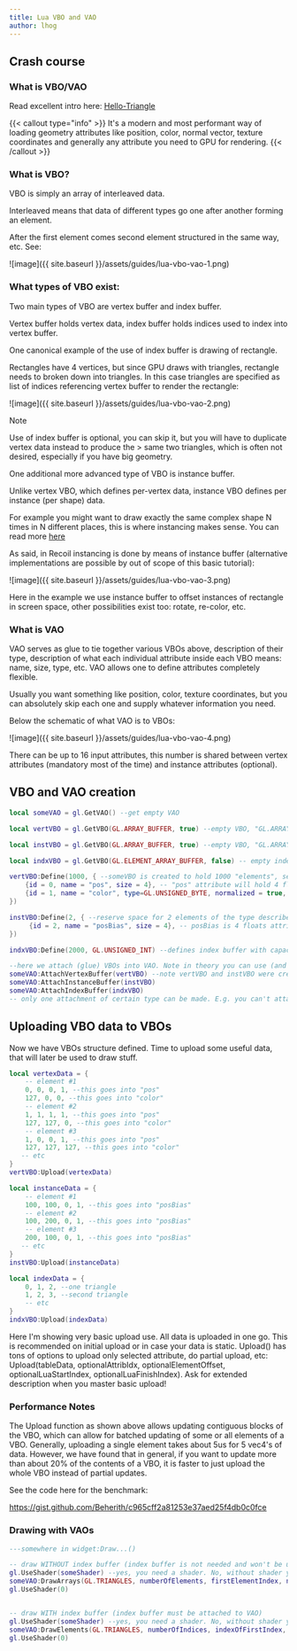 ```yaml
---
title: Lua VBO and VAO
author: lhog
---
```


## Crash course

### What is VBO/VAO

Read excellent intro here: [Hello-Triangle](https://learnopengl.com/Getting-started/Hello-Triangle)

{{< callout type="info" >}}
It's a modern and most performant way of loading geometry attributes like position, color, normal vector, texture coordinates and generally any attribute you need to GPU for rendering.
{{< /callout >}}

### What is VBO?

VBO is simply an array of interleaved data.

Interleaved means that data of different types go one after another forming an element.

After the first element comes second element structured in the same way, etc. See:

![image]({{ site.baseurl }}/assets/guides/lua-vbo-vao-1.png)

### What types of VBO exist:

Two main types of VBO are vertex buffer and index buffer.

Vertex buffer holds vertex data, index buffer holds indices used to index into vertex buffer.

One canonical example of the use of index buffer is drawing of rectangle.

Rectangles have 4 vertices, but since GPU draws with triangles, rectangle needs to broken down into triangles. In this case triangles are specified as list of indices referencing vertex buffer to render the rectangle:

![image]({{ site.baseurl }}/assets/guides/lua-vbo-vao-2.png)

> [!NOTE]
> Use of index buffer is optional, you can skip it, but you will have to duplicate vertex data instead to produce the > same two triangles, which is often not desired, especially if you have big geometry.

One additional more advanced type of VBO is instance buffer.

Unlike vertex VBO, which defines per-vertex data, instance VBO defines per instance (per shape) data.

For example you might want to draw exactly the same complex shape N times in N different places, this is where instancing makes sense. You can read more [here](https://learnopengl.com/Advanced-OpenGL/Instancing)

As said, in Recoil instancing is done by means of instance buffer (alternative implementations are possible by out of scope of this basic tutorial):

![image]({{ site.baseurl }}/assets/guides/lua-vbo-vao-3.png)

Here in the example we use instance buffer to offset instances of rectangle in screen space, other possibilities exist too: rotate, re-color, etc.

### What is VAO

VAO serves as glue to tie together various VBOs above, description of their type, description of what each individual attribute inside each VBO means: name, size, type, etc. VAO allows one to define attributes completely flexible.

Usually you want something like position, color, texture coordinates, but you can absolutely skip each one and supply whatever information you need.

Below the schematic of what VAO is to VBOs:

![image]({{ site.baseurl }}/assets/guides/lua-vbo-vao-4.png)

There can be up to 16 input attributes, this number is shared between vertex attributes (mandatory most of the time) and instance attributes (optional).

## VBO and VAO creation

```lua
local someVAO = gl.GetVAO() --get empty VAO

local vertVBO = gl.GetVBO(GL.ARRAY_BUFFER, true) --empty VBO, "GL.ARRAY_BUFFER" means it's either vertex or instance buffer, "true" means this buffer will be optimized by GL driver for frequent updates. Here by the variable name you can guess it's supposed to be vertex buffer

local instVBO = gl.GetVBO(GL.ARRAY_BUFFER, true) --empty VBO, "GL.ARRAY_BUFFER" means it's either vertex or instance buffer, "true" means this buffer will be optimized by GL driver for frequent updates. Here by the variable name you can guess it's supposed to be instance buffer

local indxVBO = gl.GetVBO(GL.ELEMENT_ARRAY_BUFFER, false) -- empty index buffer, not going to be frequently updated ("false").

vertVBO:Define(1000, { --someVBO is created to hold 1000 "elements", see pics above what element is. If suddenly the number of elements exceeds 1000, the buffer will not accept new data, "someVBO" will need to be remand and rebound to VAO
    {id = 0, name = "pos", size = 4}, -- "pos" attribute will hold 4 floats (float is the default type, if "type" is not specified). "id" in the shader must be 0
    {id = 1, name = "color", type=GL.UNSIGNED_BYTE, normalized = true, size = 3}, -- "color" is represented by 3 unsigned bytes (values from 0 to 255), values are normalized (in this case divided by 255 to get float inside shader). "id" in the shader must be 1. This can be useful to hold RGB data.
})

instVBO:Define(2, { --reserve space for 2 elements of the type described below
     {id = 2, name = "posBias", size = 4}, -- posBias is 4 floats attribute of id = 2, note that ids here and ids of vertVBO cannot duplicate. We will use it to offset instances in space
})

indxVBO:Define(2000, GL.UNSIGNED_INT) --defines index buffer with capacity of 2000 elements of type unsigned integer (32 bit integer), other possibilities for type are GL.UNSIGNED_SHORT and GL.UNSIGNED_BYTE, representing 16 bit and 8 bit unsigned integers respectively. If no type is given GL.UNSIGNED_SHORT is the default) - it makes sense as it allows to index 65534 vertices and occupies only 2 bytes per one index.

--here we attach (glue) VBOs into VAO. Note in theory you can use (and I use sometimes) completely empty VAO (no attached buffers), but most often you will want to attach (and create before) at least vertex buffer.
someVAO:AttachVertexBuffer(vertVBO) --note vertVBO and instVBO were created with the same command (except for definition), the only way to tell apart instance buffer from vertex buffer is to see what command was used to attach the VBO to the VAO.
someVAO:AttachInstanceBuffer(instVBO)
someVAO:AttachIndexBuffer(indxVBO)
-- only one attachment of certain type can be made. E.g. you can't attach two vertex buffers.
```

## Uploading VBO data to VBOs
Now we have VBOs structure defined. Time to upload some useful data, that will later be used to draw stuff.
```lua
local vertexData = {
    -- element #1
    0, 0, 0, 1, --this goes into "pos"
    127, 0, 0, --this goes into "color"
    -- element #2
    1, 1, 1, 1, --this goes into "pos"
    127, 127, 0, --this goes into "color"
    -- element #3
    1, 0, 0, 1, --this goes into "pos"
    127, 127, 127, --this goes into "color"
   -- etc
}
vertVBO:Upload(vertexData)

local instanceData = {
    -- element #1
    100, 100, 0, 1, --this goes into "posBias"
    -- element #2
    100, 200, 0, 1, --this goes into "posBias"
    -- element #3
    200, 100, 0, 1, --this goes into "posBias"
   -- etc
}
instVBO:Upload(instanceData)

local indexData = {
    0, 1, 2, --one triangle
    1, 2, 3, --second triangle
    -- etc
}
indxVBO:Upload(indexData)
```
Here I'm showing very basic upload use. All data is uploaded in one go. This is recommended on initial upload or in case your data is static.
Upload() has tons of options to upload only selected attribute, do partial upload, etc:
Upload(tableData, optionalAttribIdx, optionalElementOffset, optionalLuaStartIndex, optionalLuaFinishIndex).
Ask for extended description when you master basic upload!

### Performance Notes

The Upload function as shown above allows updating contiguous blocks of the VBO, which can allow for batched updating of some or all elements of a VBO.
Generally, uploading a single element takes about 5us for 5 vec4's of data. However, we have found that in general, if you want to update more than about 20% of the contents of a VBO, it is faster to just upload the whole VBO instead of partial updates.

See the code here for the benchmark:

https://gist.github.com/Beherith/c965cff2a81253e37aed25f4db0c0fce

### Drawing with VAOs
```lua
---somewhere in widget:Draw...()

-- draw WITHOUT index buffer (index buffer is not needed and won't be used if attached)
gl.UseShader(someShader) --yes, you need a shader. No, without shader you won't see a pixel
someVAO:DrawArrays(GL.TRIANGLES, numberOfElements, firstElementIndex, numberOfInstances, firstInstanceIndex) --GL.TRIANGLES means every 3 element in vertex buffer are used to output a triangle. Besides GL.TRIANGLES you can draw with points, lines, stripes, and tons of other stuff. See https://docs.gl/gl4/glDrawArrays , the rest of options are optional and self descriptive
gl.UseShader(0)


-- draw WITH index buffer (index buffer must be attached to VAO)
gl.UseShader(someShader) --yes, you need a shader. No, without shader you won't see a pixel
someVAO:DrawElements(GL.TRIANGLES, numberOfIndices, indexOfFirstIndex, numberOfInstances, baseVertex) --GL.TRIANGLES means every 3 element in index buffer are used to index into vertex buffer to output a triangle. Besides GL.TRIANGLES you can draw with points, lines, stripes, and tons of other stuff. See https://docs.gl/gl4/glDrawElements , the rest of options are optional and mostly self descriptive
gl.UseShader(0)
```
